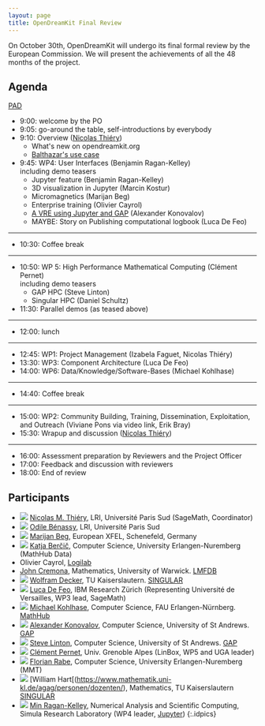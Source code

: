 ```yaml
---
layout: page
title: OpenDreamKit Final Review
---
```


On October 30th, OpenDreamKit will undergo its final formal review
by the European Commission. We will present the achievements of all the
48 months of the project.

## Agenda

[PAD](https://hackmd.io/TpyMyvlzTPmajWX3TtwfHw)

- 9:00: welcome by the PO
- 9:05: go-around the table, self-introductions by everybody
- 9:10: Overview ([Nicolas Thiéry](http://Nicolas.Thiery.name))
  - What's new on opendreamkit.org
  - [Balthazar's use case](https://mybinder.org/v2/gh/OpenDreamKit/demo-semigroup-representation-theory/master?filepath=demo.ipynb)
- 9:45: WP4: User Interfaces (Benjamin Ragan-Kelley)<br/>
    including demo teasers
    - Jupyter feature (Benjamin Ragan-Kelley)
    - 3D visualization in Jupyter (Marcin Kostur)
    - Micromagnetics (Marijan Beg)
    - Enterprise training (Olivier Cayrol)
    - [A VRE using Jupyter and GAP](https://github.com/OpenDreamKit/OpenDreamKit.github.io/blob/master/meetings/2019-10-30-Luxembourg/ProjectReview/WP4_lightning_talk-Jupyter_and_GAP.pdf) (Alexander Konovalov)
    - MAYBE: Story on Publishing computational logbook (Luca De Feo)

***

- 10:30: Coffee break

***

- 10:50: WP 5: High Performance Mathematical Computing (Clément Pernet)<br/>
    including demo teasers
    - GAP HPC (Steve Linton)
    - Singular HPC (Daniel Schultz)
- 11:30: Parallel demos (as teased above)

***

- 12:00: lunch

***

- 12:45: WP1: Project Management (Izabela Faguet, Nicolas Thiéry)
- 13:30: WP3: Component Architecture (Luca De Feo)
- 14:00: WP6: Data/Knowledge/Software-Bases (Michael Kohlhase)

***

- 14:40: Coffee break

***

- 15:00: WP2: Community Building, Training, Dissemination, Exploitation, and Outreach (Viviane Pons via video link, Erik Bray)
- 15:30: Wrapup and discussion ([Nicolas Thiéry](http://Nicolas.Thiery.name)) 

***

- 16:00: Assessment preparation by Reviewers and the Project Officer
- 17:00: Feedback and discussion with reviewers
- 18:00: End of review

## Participants

- ![](http://nicolas.thiery.name/id.jpg) [Nicolas M. Thiéry](http://Nicolas.Thiery.name), LRI, Université Paris Sud (SageMath, Coordinator)
- ![](https://img-0.journaldunet.com/cpztLhBur-LtpWcLV_witkYrvdw=/250x/smart/d8950c0639354214bf9a748c7c4a9f84/ccmcms-jdn/2235975.jpg) [Odile Bénassy](http://github.com/zerline), LRI, Université Paris Sud
- ![](https://cmg.soton.ac.uk/media/people/mb4e10.medium.jpg) [Marijan Beg](https://cmg.soton.ac.uk/people/mb1a15/), European XFEL, Schenefeld, Germany
- ![](https://kwarc.info/public/images/kbercic.jpg) [Katja Berčič](https://kwarc.info/people/kbercic/), Computer Science, University Erlangen-Nuremberg (MathHub Data)
- Olivier Cayrol, [Logilab](https://www.logilab.fr/)
- [John Cremona](http://homepages.warwick.ac.uk/staff/J.E.Cremona/), Mathematics, University of Warwick.  [LMFDB](http://www.lmfdb.org/)
- ![](https://opc.mfo.de/photoNormal?id=17996) 
[Wolfram Decker](https://www.mathematik.uni-kl.de/agag/personen/leitung/decker/), TU Kaiserslautern. [SINGULAR](https://www.singular.uni-kl.de/)
- ![](https://defeo.lu/img/luca-drink.jpg) [Luca De Feo](https://defeo.lu/), IBM Research Zürich (Representing Université de Versailles, WP3 lead, SageMath)
- ![](https://kwarc.info/public/images/mkohlhase.jpg) [Michael Kohlhase](https://kwarc.info/kohlhase), Computer Science, FAU Erlangen-Nürnberg.  [MathHub](http://mathhub.info/)
- ![](https://www.cs.st-andrews.ac.uk/cs-web-data/People/alexk/img.jpg) [Alexander Konovalov](https://alex-konovalov.github.io/), Computer Science, University of St Andrews. [GAP](https://www.gap-system.org/)
- ![](https://www.cs.st-andrews.ac.uk/cs-web-data/People/sal/img.jpg) [Steve Linton](https://www.cs.st-andrews.ac.uk/directory/person?id=sal), Computer Science, University of St Andrews. [GAP](https://www.gap-system.org/)
- ![](https://ljk.imag.fr/membres/Clement.Pernet/portrait.JPG) [Clément Pernet]( https://ljk.imag.fr/membres/Clement.Pernet), Univ. Grenoble Alpes (LinBox, WP5 and UGA leader)
- ![](https://kwarc.info/people/frabe/florian_rabe_small.jpg) [Florian Rabe](https://kwarc.info/people/frabe/), Computer Science, University Erlangen-Nuremberg (MMT)
- ![](https://www.mathematik.uni-kl.de/fileadmin/AG_Algebra_Geometrie_und_Computeralgebra/Profilbilder/bill.jpg) [William Hart[(https://www.mathematik.uni-kl.de/agag/personen/dozenten/), Mathematics, TU Kaiserslautern [SINGULAR](https://www.singular.uni-kl.de/)
- ![](https://secure.gravatar.com/avatar/d5b897c37001627c2e3ad3c1e8a7e6fb?size=40)
  [Min Ragan-Kelley](https://www.simula.no/people/benjaminrk),
  Numerical Analysis and Scientific Computing,
  Simula Research Laboratory
  (WP4 leader, [Jupyter](https://jupyter.org))
{:.idpics}

<style>
.idpics img {
  width: 40px;
  margin: 2px;
  cursor: pointer;
}
.idpics li {
  margin-left: 20px;
  min-height: 42px;
  list-style-type: none;
}
</style>

<script>
document.querySelectorAll('.idpics img').forEach(p => {
  p.parentNode.style.transform = 'translateX(-42px) translateX(-1ex)';
  p.addEventListener('click', () => window.open(p.src));
});
</script>
